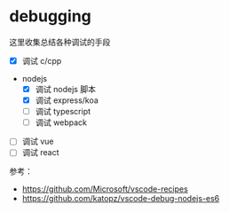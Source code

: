 # debugging

这里收集总结各种调试的手段

- [x] 调试 c/cpp
- nodejs
  - [x] 调试 nodejs 脚本
  - [x] 调试 express/koa
  - [ ] 调试 typescript
  - [ ] 调试 webpack
- [ ] 调试 vue
- [ ] 调试 react

参考：

- https://github.com/Microsoft/vscode-recipes
- https://github.com/katopz/vscode-debug-nodejs-es6
